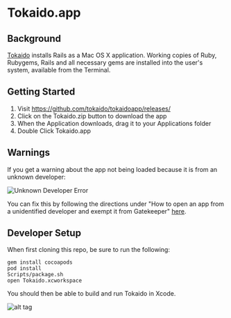 # Tokaido.app

## Background
[Tokaido](http://yehudakatz.com/2012/04/13/tokaido-my-hopes-and-dreams)
installs Rails as a Mac OS X application.
Working copies of Ruby, Rubygems, Rails and all necessary gems
are installed into the user's system, available from the Terminal.

## Getting Started
1. Visit https://github.com/tokaido/tokaidoapp/releases/
2. Click on the Tokaido.zip button to download the app
3. When the Application downloads, drag it to your Applications folder
4. Double Click Tokaido.app

## Warnings

If you get a warning about the app not being loaded because it is from an unknown developer:

![Unknown Developer Error](https://cloud.githubusercontent.com/assets/22501/2796617/7526189c-cc12-11e3-963e-78a89d0cd66b.png)

You can fix this by following the directions under "How to open an app from a unidentified developer and exempt it from Gatekeeper" [here](http://support.apple.com/kb/ht5290).

## Developer Setup

When first cloning this repo, be sure to run the following:

    gem install cocoapods
    pod install
    Scripts/package.sh
    open Tokaido.xcworkspace

You should then be able to build and run Tokaido in Xcode.

![alt tag](https://cloud.githubusercontent.com/assets/13757073/18623865/ea41b6b6-7df6-11e6-9d6e-f9e65372fc90.gif)
